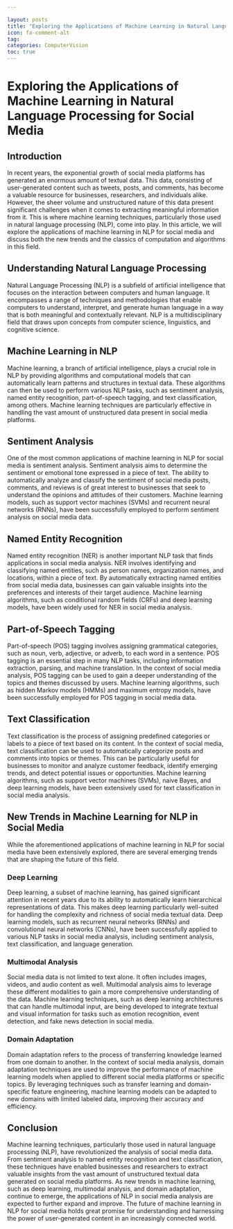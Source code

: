 ```yaml
---

layout: posts
title: "Exploring the Applications of Machine Learning in Natural Language Processing for Social Media"
icon: fa-comment-alt
tag:      
categories: ComputerVision
toc: true
---
```




# Exploring the Applications of Machine Learning in Natural Language Processing for Social Media

## Introduction

In recent years, the exponential growth of social media platforms has generated an enormous amount of textual data. This data, consisting of user-generated content such as tweets, posts, and comments, has become a valuable resource for businesses, researchers, and individuals alike. However, the sheer volume and unstructured nature of this data present significant challenges when it comes to extracting meaningful information from it. This is where machine learning techniques, particularly those used in natural language processing (NLP), come into play. In this article, we will explore the applications of machine learning in NLP for social media and discuss both the new trends and the classics of computation and algorithms in this field.

## Understanding Natural Language Processing

Natural Language Processing (NLP) is a subfield of artificial intelligence that focuses on the interaction between computers and human language. It encompasses a range of techniques and methodologies that enable computers to understand, interpret, and generate human language in a way that is both meaningful and contextually relevant. NLP is a multidisciplinary field that draws upon concepts from computer science, linguistics, and cognitive science.

## Machine Learning in NLP

Machine learning, a branch of artificial intelligence, plays a crucial role in NLP by providing algorithms and computational models that can automatically learn patterns and structures in textual data. These algorithms can then be used to perform various NLP tasks, such as sentiment analysis, named entity recognition, part-of-speech tagging, and text classification, among others. Machine learning techniques are particularly effective in handling the vast amount of unstructured data present in social media platforms.

## Sentiment Analysis

One of the most common applications of machine learning in NLP for social media is sentiment analysis. Sentiment analysis aims to determine the sentiment or emotional tone expressed in a piece of text. The ability to automatically analyze and classify the sentiment of social media posts, comments, and reviews is of great interest to businesses that seek to understand the opinions and attitudes of their customers. Machine learning models, such as support vector machines (SVMs) and recurrent neural networks (RNNs), have been successfully employed to perform sentiment analysis on social media data.

## Named Entity Recognition

Named entity recognition (NER) is another important NLP task that finds applications in social media analysis. NER involves identifying and classifying named entities, such as person names, organization names, and locations, within a piece of text. By automatically extracting named entities from social media data, businesses can gain valuable insights into the preferences and interests of their target audience. Machine learning algorithms, such as conditional random fields (CRFs) and deep learning models, have been widely used for NER in social media analysis.

## Part-of-Speech Tagging

Part-of-speech (POS) tagging involves assigning grammatical categories, such as noun, verb, adjective, or adverb, to each word in a sentence. POS tagging is an essential step in many NLP tasks, including information extraction, parsing, and machine translation. In the context of social media analysis, POS tagging can be used to gain a deeper understanding of the topics and themes discussed by users. Machine learning algorithms, such as hidden Markov models (HMMs) and maximum entropy models, have been successfully employed for POS tagging in social media data.

## Text Classification

Text classification is the process of assigning predefined categories or labels to a piece of text based on its content. In the context of social media, text classification can be used to automatically categorize posts and comments into topics or themes. This can be particularly useful for businesses to monitor and analyze customer feedback, identify emerging trends, and detect potential issues or opportunities. Machine learning algorithms, such as support vector machines (SVMs), naive Bayes, and deep learning models, have been extensively used for text classification in social media analysis.

## New Trends in Machine Learning for NLP in Social Media

While the aforementioned applications of machine learning in NLP for social media have been extensively explored, there are several emerging trends that are shaping the future of this field.

### Deep Learning

Deep learning, a subset of machine learning, has gained significant attention in recent years due to its ability to automatically learn hierarchical representations of data. This makes deep learning particularly well-suited for handling the complexity and richness of social media textual data. Deep learning models, such as recurrent neural networks (RNNs) and convolutional neural networks (CNNs), have been successfully applied to various NLP tasks in social media analysis, including sentiment analysis, text classification, and language generation.

### Multimodal Analysis

Social media data is not limited to text alone. It often includes images, videos, and audio content as well. Multimodal analysis aims to leverage these different modalities to gain a more comprehensive understanding of the data. Machine learning techniques, such as deep learning architectures that can handle multimodal input, are being developed to integrate textual and visual information for tasks such as emotion recognition, event detection, and fake news detection in social media.

### Domain Adaptation

Domain adaptation refers to the process of transferring knowledge learned from one domain to another. In the context of social media analysis, domain adaptation techniques are used to improve the performance of machine learning models when applied to different social media platforms or specific topics. By leveraging techniques such as transfer learning and domain-specific feature engineering, machine learning models can be adapted to new domains with limited labeled data, improving their accuracy and efficiency.

## Conclusion

Machine learning techniques, particularly those used in natural language processing (NLP), have revolutionized the analysis of social media data. From sentiment analysis to named entity recognition and text classification, these techniques have enabled businesses and researchers to extract valuable insights from the vast amount of unstructured textual data generated on social media platforms. As new trends in machine learning, such as deep learning, multimodal analysis, and domain adaptation, continue to emerge, the applications of NLP in social media analysis are expected to further expand and improve. The future of machine learning in NLP for social media holds great promise for understanding and harnessing the power of user-generated content in an increasingly connected world.